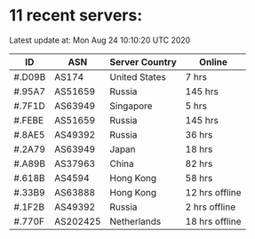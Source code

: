 # 11 recent servers:

Latest update at: Mon Aug 24 10:10:20 UTC 2020

| ID | ASN | Server Country | Online |
| -- | --- | -------------- | ------ |
| #.D09B | AS174 | United States | 7 hrs |
| #.95A7 | AS51659 | Russia | 145 hrs |
| #.7F1D | AS63949 | Singapore | 5 hrs |
| #.FEBE | AS51659 | Russia | 145 hrs |
| #.8AE5 | AS49392 | Russia | 36 hrs |
| #.2A79 | AS63949 | Japan | 18 hrs |
| #.A89B | AS37963 | China | 82 hrs |
| #.618B | AS4594 | Hong Kong | 58 hrs |
| #.33B9 | AS63888 | Hong Kong | 12 hrs offline |
| #.1F2B | AS49392 | Russia | 2 hrs offline |
| #.770F | AS202425 | Netherlands | 18 hrs offline |

